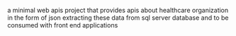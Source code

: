a minimal web apis project that provides apis about healthcare organization in the form of json extracting these data from sql server database and to be consumed with front end applications
